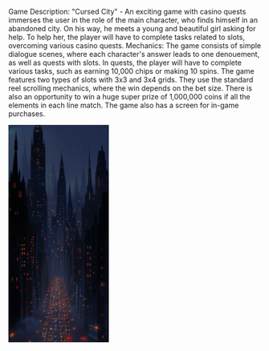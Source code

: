 Game Description: "Cursed City" - An exciting game with casino quests immerses the user in the role of the main character, who finds himself in an abandoned city. On his way, he meets a young and beautiful girl asking for help. To help her, the player will have to complete tasks related to slots, overcoming various casino quests.
 Mechanics: The game consists of simple dialogue scenes, where each character's answer leads to one denouement, as well as quests with slots. In quests, the player will have to complete various tasks, such as earning 10,000 chips or making 10 spins.
The game features two types of slots with 3x3 and 3x4 grids. They use the standard reel scrolling mechanics, where the win depends on the bet size. There is also an opportunity to win a huge super prize of 1,000,000 coins if all the elements in each line match.
The game also has a screen for in-game purchases.

[//]: # (![Project]&#40;./assets/images/main_background.png&#41;)
<img src="./assets/images/main_background.png" alt="Project Logo" width="200" />